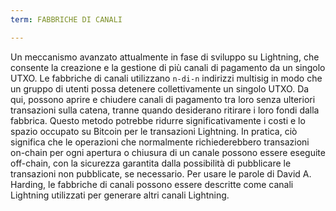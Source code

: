 ```yaml
---
term: FABBRICHE DI CANALI

---
```

Un meccanismo avanzato attualmente in fase di sviluppo su Lightning, che consente la creazione e la gestione di più canali di pagamento da un singolo UTXO. Le fabbriche di canali utilizzano `n-di-n` indirizzi multisig in modo che un gruppo di utenti possa detenere collettivamente un singolo UTXO. Da qui, possono aprire e chiudere canali di pagamento tra loro senza ulteriori transazioni sulla catena, tranne quando desiderano ritirare i loro fondi dalla fabbrica. Questo metodo potrebbe ridurre significativamente i costi e lo spazio occupato su Bitcoin per le transazioni Lightning. In pratica, ciò significa che le operazioni che normalmente richiederebbero transazioni on-chain per ogni apertura o chiusura di un canale possono essere eseguite off-chain, con la sicurezza garantita dalla possibilità di pubblicare le transazioni non pubblicate, se necessario. Per usare le parole di David A. Harding, le fabbriche di canali possono essere descritte come canali Lightning utilizzati per generare altri canali Lightning.